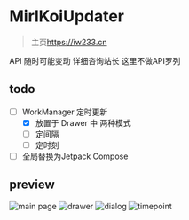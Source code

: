 # MirlKoiUpdater

> 主页<https://iw233.cn>

API 随时可能变动 详细咨询站长 这里不做API罗列

## todo
- [ ] WorkManager 定时更新
    - [x] 放置于 Drawer 中 两种模式
    - [ ] 定间隔
    - [ ] 定时刻
- [ ] 全局替换为Jetpack Compose

## preview

![main page](preview/main.jpg)
![drawer](preview/drawer.jpg)
![dialog](preview/dialog.jpg)
![timepoint](preview/moment.jpg)
